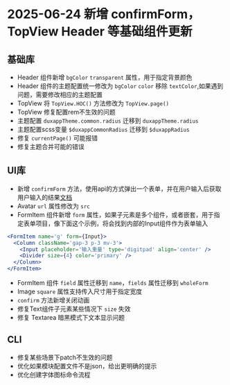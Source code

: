 # 2025-06-24 新增 confirmForm，TopView Header 等基础组件更新

## 基础库

- Header 组件新增 `bgColor` `transparent` 属性，用于指定背景颜色
- Header 组件的主题配置统一修改为 `bgColor` `color` 移除 `textColor`,如果遇到问题，需要修改相应的主题配置
- TopView 将 `TopView.HOC()` 方法修改为 `TopView.page()`
- TopView 修复配置rem不生效的问题
- 主题配置 `duxappTheme.common.radius` 迁移到 `duxappTheme.radius`
- 主题配置scss变量 `$duxappCommonRadius` 迁移到 `$duxappRadius`
- 修复 `currentPage()` 可能报错
- 修复主题合并可能的错误

## UI库

- 新增 `confirmForm` 方法，使用api的方式弹出一个表单，并在用户输入后获取用户输入的结果[文档](/docs/duxui/form/ConfirmForm)
- Avatar `url` 属性修改为 `src`
- FormItem 组件新增 `form` 属性，如果子元素是多个组件，或者嵌套，用于指定表单项目，像下面这个示例，将会找到内部的Input组件作为表单输入
```jsx
<FormItem name='g' form={Input}>
  <Column className='gap-3 p-3 mv-3'>
    <Input placeholder='输入重量' type='digitpad' align='center' />
    <Divider size={4} color='primary' />
  </Column>
</FormItem>
```
- FormItem 组件 `field` 属性迁移到 `name`，`fields` 属性迁移到 `wholeForm`
- Image `square` 属性支持传入尺寸用于指定宽度
- `confirm` 方法新增关闭动画
- 修复Text组件子元素某些情况下 `size` 失效
- 修复 Textarea 暗黑模式下文本显示问题

## CLI

- 修复某些场景下patch不生效的问题
- 优化如果模块配置文件不是json，给出更明确的提示
- 优化创建字体图标命令流程
